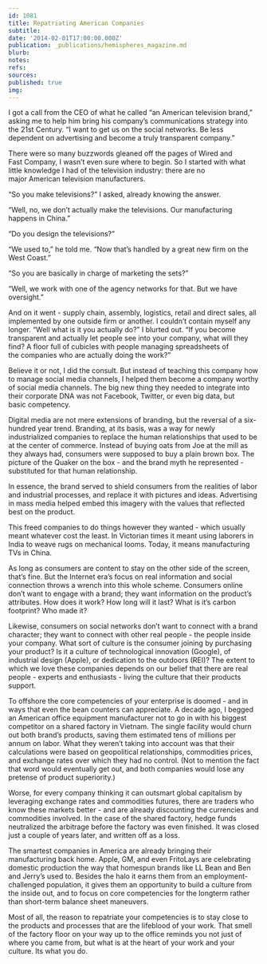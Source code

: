 ```yaml
---
id: 1081
title: Repatriating American Companies
subtitle: 
date: '2014-02-01T17:00:00.000Z'
publication: _publications/hemispheres_magazine.md
blurb: 
notes: 
refs: 
sources: 
published: true
img: 
---
```

I got a call from the CEO of what he called “an American television brand,” asking me to help him bring his company’s communications strategy into the 21st Century. “I want to get us on the social networks. Be less dependent on advertising and become a truly transparent company.” 

There were so many buzzwords gleaned off the pages of Wired and Fast Company, I wasn’t even sure where to begin. So I started with what little knowledge I had of the television industry: there are no major American television manufacturers. 

“So you make televisions?” I asked, already knowing the answer. 

“Well, no, we don’t actually make the televisions. Our manufacturing happens in China.”

“Do you design the televisions?” 

“We used to,” he told me. “Now that’s handled by a great new firm on the West Coast.” 

“So you are basically in charge of marketing the sets?”

“Well, we work with one of the agency networks for that. But we have oversight.” 

And on it went - supply chain, assembly, logistics, retail and direct sales, all implemented by one outside firm or another. I couldn’t contain myself any longer.
“Well what is it you actually do?” I blurted out. “If you become transparent and actually let people see into your company, what will they find? A floor full of cubicles with people managing spreadsheets of the companies who are actually doing the work?”

Believe it or not, I did the consult. But instead of teaching this company how to manage social media channels, I helped them become a company worthy of social media channels. The big new thing they needed to integrate into their corporate DNA was not Facebook, Twitter, or even big data, but basic competency. 

Digital media are not mere extensions of branding, but the reversal of a six-hundred year trend. Branding, at its basis, was a way for newly industrialized companies to replace the human relationships that used to be at the center of commerce. Instead of buying oats from Joe at the mill as they always had, consumers were supposed to buy a plain brown box. The picture of the Quaker on the box - and the brand myth he represented - substituted for that human relationship. 

In essence, the brand served to shield consumers from the realities of labor and industrial processes, and replace it with pictures and ideas. Advertising in mass media helped embed this imagery with the values that reflected best on the product. 

This freed companies to do things however they wanted - which usually meant whatever cost the least. In Victorian times it meant using laborers in India to weave rugs on mechanical looms. Today, it means manufacturing TVs in China. 

As long as consumers are content to stay on the other side of the screen, that’s fine. But the Internet era’s focus on real information and social connection throws a wrench into this whole scheme. Consumers online don’t want to engage with a brand; they want information on the product’s attributes. How does it work? How long will it last? What is it’s carbon footprint? Who made it? 

Likewise, consumers on social networks don’t want to connect with a brand character; they want to connect with other real people - the people inside your company. What sort of culture is the consumer joining by purchasing your product? Is it a culture of technological innovation (Google), of industrial design (Apple), or dedication to the outdoors (REI)? The extent to which we love these companies depends on our belief that there are real people - experts and enthusiasts - living the culture that their products support. 

To offshore the core competencies of your enterprise is doomed - and in ways that even the bean counters can appreciate. A decade ago, I begged an American office equipment manufacturer not to go in with his biggest competitor on a shared factory in Vietnam. The single facility would churn out both brand’s products, saving them estimated tens of millions per annum on labor. What they weren’t taking into account was that their calculations were based on geopolitical relationships, commodities prices, and exchange rates over which they had no control. (Not to mention the fact that word would eventually get out, and both companies would lose any pretense of product superiority.) 

Worse, for every company thinking it can outsmart global capitalism by leveraging exchange rates and commodities futures, there are traders who know these markets better - and are already discounting the currencies and commodities involved. In the case of the shared factory, hedge funds neutralized the arbitrage before the factory was even finished. It was closed just a couple of years later, and written off as a loss. 

The smartest companies in America are already bringing their manufacturing back home. Apple, GM, and even FritoLays are celebrating domestic production the way that homespun brands like LL Bean and Ben and Jerry’s used to. Besides the halo it earns them from an employment-challenged population, it gives them an opportunity to build a culture from the inside out, and to focus on core competencies for the longterm rather than short-term balance sheet maneuvers. 

Most of all, the reason to repatriate your competencies is to stay close to the products and processes that are the lifeblood of your work. That smell of the factory floor on your way up to the office reminds you not just of where you came from, but what is at the heart of your work and your culture. Its what you do. 

